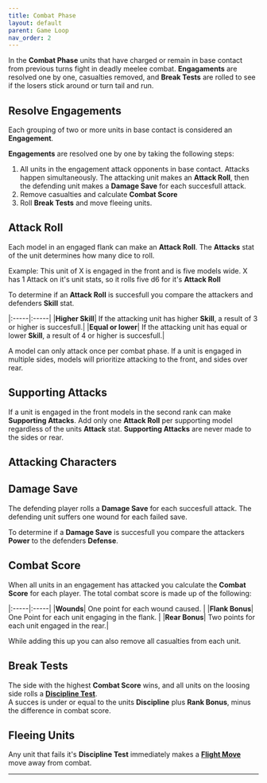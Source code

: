 ```yaml
---
title: Combat Phase
layout: default
parent: Game Loop
nav_order: 2
---
```


<link rel="stylesheet" href="../../style.css">

In the **Combat Phase** units that have charged or remain in base contact from previous turns fight in deadly meelee combat. **Engagaments** are resolved one by one, casualties removed, and **Break Tests** are rolled to see if the losers stick around or turn tail and run.

## Resolve Engagements
Each grouping of two or more units in base contact is considered an **Engagement**.

**Engagements** are resolved one by one by taking the following steps:

1. All units in the engagement attack opponents in base contact. Attacks happen simultaneously. The attacking unit makes an **Attack Roll**, then the defending unit makes a **Damage Save** for each succesfull attack.
2. Remove casualties and calculate **Combat Score**
3. Roll **Break Tests** and move fleeing units.

## Attack Roll
Each model in an engaged flank can make an **Attack Roll**. The **Attacks** stat of the unit determines how many dice to roll.

Example: This unit of X is engaged in the front and is five models wide. X has 1 Attack on it's unit stats, so it rolls five d6 for it's **Attack Roll**

To determine if an **Attack Roll** is succesfull you compare the attackers and defenders **Skill** stat. 

|:-----|:-----|
|**Higher Skill**| If the attacking unit has higher **Skill**, a result of 3 or higher is succesfull.|
|**Equal or lower**| If the attacking unit has equal or lower **Skill**, a result of 4 or higher is succesfull.|

A model can only attack once per combat phase. If a unit is engaged in multiple sides, models will prioritize attacking to the front, and sides over rear.

## Supporting Attacks
If a unit is engaged in the front models in the second rank can make **Supporting Attacks**. Add only one **Attack Roll** per supporting model regardless of the units **Attack** stat. **Supporting Attacks** are never made to the sides or rear.

## Attacking Characters

## Damage Save
The defending player rolls a **Damage Save** for each succesfull attack. The defending unit suffers one wound for each failed save. 

To determine if a **Damage Save** is succesfull you compare the attackers **Power**  to the defenders **Defense**.

## Combat Score
When all units in an engagement has attacked you calculate the **Combat Score** for each player. The total combat score is made up of the following:

|:-----|:-----|
|**Wounds**| One point for each wound caused. |
|**Flank Bonus**| One Point for each unit engaging in the flank. |
|**Rear Bonus**| Two points for each unit engaged in the rear.|

While adding this up you can also remove all casualties from each unit.

## Break Tests
The side with the highest **Combat Score** wins, and all units on the loosing side rolls a **[Discipline Test]**.  
A succes is under or equal to the units **Discipline** plus **Rank Bonus**, minus the difference in combat score.

## Fleeing Units
Any unit that fails it's **Discipline Test** immediately makes a **[Flight Move]** move away from combat.


----

[Discipline Test]: ../UnitTypes#Discipline-and-Rank-Bonus
[Flight Move]: ../UnitTypes#Flight-Move
